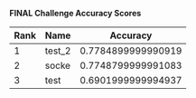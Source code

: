 **FINAL Challenge Accuracy Scores**



|Rank|Name|Accuracy|
|----|-----|---|
|1|test_2|0.7784899999990919|
|2|socke|0.7748799999991083|
|3|test|0.6901999999994937|

